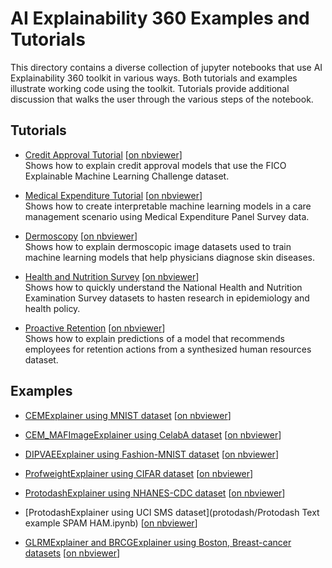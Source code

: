 # AI Explainability 360 Examples and Tutorials

This directory contains a diverse collection of jupyter notebooks that use AI Explainability 360 toolkit in various ways. Both tutorials and examples illustrate working code using the toolkit.  Tutorials provide additional discussion that walks 
the user through the various steps of the notebook.

## Tutorials

- [Credit Approval Tutorial](tutorials/HELOC.ipynb) [[on nbviewer](https://nbviewer.jupyter.org/github/IBM/AIX360/blob/master/examples/tutorials/HELOC.ipynb)]<br/>Shows how to explain credit approval models that use the FICO Explainable Machine Learning Challenge dataset.

- [Medical Expenditure Tutorial](tutorials/MEPS.ipynb) [[on nbviewer](https://nbviewer.jupyter.org/github/IBM/AIX360/blob/master/examples/tutorials/MEPS.ipynb)]<br/>Shows how to create interpretable machine learning models in a care management scenario using Medical Expenditure Panel Survey data.

- [Dermoscopy](tutorials/dermoscopy.ipynb) [[on nbviewer](https://nbviewer.jupyter.org/github/IBM/AIX360/blob/master/examples/tutorials/dermoscopy.ipynb)]<br/>Shows how to explain dermoscopic image datasets used to train machine learning models that help physicians diagnose skin diseases.

- [Health and Nutrition Survey](tutorials/CDC.ipynb) [[on nbviewer](https://nbviewer.jupyter.org/github/IBM/AIX360/blob/master/examples/tutorials/CDC.ipynb)]<br/>Shows how to quickly understand the National Health and Nutrition Examination Survey datasets to hasten research in epidemiology and health policy.

- [Proactive Retention](tutorials/retention.ipynb) [[on nbviewer](https://nbviewer.jupyter.org/github/IBM/AIX360/blob/master/examples/tutorials/retention.ipynb)]<br/>Shows how to explain predictions of a model that recommends employees for retention actions from a synthesized human resources dataset.

## Examples
- [CEMExplainer using MNIST dataset](contrastive/CEM-MNIST.ipynb)  [[on nbviewer](https://nbviewer.jupyter.org/github/IBM/AIX360/blob/master/examples/contrastive/CEM-MNIST.ipynb)]

- [CEM_MAFImageExplainer using CelabA dataset](contrastive/CEM-MAF-CelebA.ipynb) [[on nbviewer](https://nbviewer.jupyter.org/github/IBM/AIX360/blob/master/examples/contrastive/CEM-MAF-CelebA.ipynb)]

- [DIPVAEExplainer using Fashion-MNIST dataset](dipvae/DIPVAE-FMNIST.ipynb) [[on nbviewer](https://nbviewer.jupyter.org/github/IBM/AIX360/blob/master/examples/dipvae/DIPVAE-FMNIST.ipynb)]

- [ProfweightExplainer using CIFAR dataset](profwt/Prof-Weight.ipynb) [[on nbviewer](https://nbviewer.jupyter.org/github/IBM/AIX360/blob/master/examples/profwt/Prof-Weight.ipynb)]

- [ProtodashExplainer using NHANES-CDC dataset](protodash/Protodash-CDC.ipynb) [[on nbviewer](https://nbviewer.jupyter.org/github/IBM/AIX360/blob/master/examples/protodash/Protodash-CDC.ipynb)]

- [ProtodashExplainer using UCI SMS dataset](protodash/Protodash Text example SPAM HAM.ipynb) [[on nbviewer](https://nbviewer.jupyter.org/github/IBM/AIX360/blob/master/examples/protodash/Protodash%20Text%20example%20SPAM%20HAM.ipynb)]

- [GLRMExplainer and BRCGExplainer using Boston, Breast-cancer datasets](rbm) [[on nbviewer](https://nbviewer.jupyter.org/github/IBM/AIX360/tree/master/examples/rbm/)]

